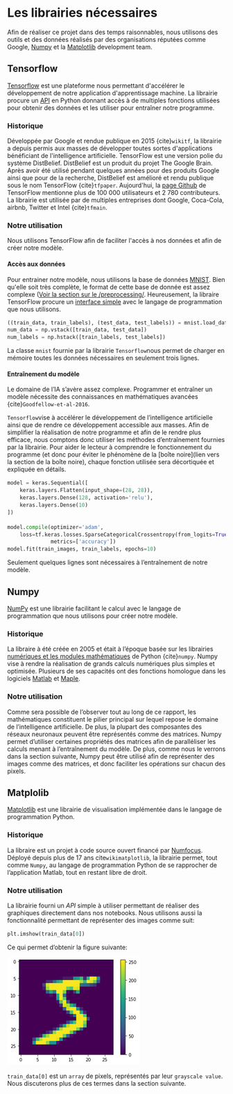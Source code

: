 # Les librairies nécessaires
Afin de réaliser ce projet dans des temps raisonnables, nous utilisons des
outils et des données réalisés par des organisations réputées comme Google,
[Numpy](https://numpy.org/) et la [Matplotlib](https://matplotlib.org/) development team.

## Tensorflow
[Tensorflow](tensorflow.org) est une plateforme nous permettant d'accélérer
le développement de notre application d'apprentissage machine. La librairie
procure un [API](https://en.wikipedia.org/wiki/API) en Python donnant accès
à de multiples fonctions utilisées pour obtenir des données et les utiliser
pour entraîner notre programme.

### Historique
Développée par Google et rendue publique en 2015 {cite}`wikitf`, la librairie
a depuis permis aux masses de développer toutes sortes d'applications
bénéficiant de l'intelligence artificielle. TensorFlow est une version polie
du système DistBelief. DistBelief est un produit du projet The Google Brain.
Après avoir été utilisé pendant quelques années pour des produits Google ainsi
que pour de la recherche, DistBelief est amélioré et rendu publique sous le
nom TensorFlow {cite}`tfpaper`. Aujourd'hui, la
[page Github](https://github.com/tensorflow/tensorflow) de TensorFlow mentionne
plus de 100 000 utilisateurs et 2 780 contributeurs. La librairie est utilisée
par de multiples entreprises dont Google, Coca-Cola, airbnb, Twitter et Intel
{cite}`tfmain`.

### Notre utilisation
Nous utilisons TensorFlow afin de faciliter l'accès à nos données et afin
de créer notre modèle.

#### Accès aux données
Pour entrainer notre modèle, nous utilisons la base de données
[MNIST](http://yann.lecun.com/exdb/mnist/). Bien qu'elle soit très complète,
le format de cette base de donnée est assez complexe
([Voir la section sur le /preprocessing/](./preprocessing.ipynb). Heureusement,
la libraire TensorFlow procure un
[interface simple](https://www.tensorflow.org/api_docs/python/tf/keras/datasets/mnist/load_data)
avec le langage de programmation que nous utilisons.

```python
((train_data, train_labels), (test_data, test_labels)) = mnist.load_data()
num_data = np.vstack([train_data, test_data])
num_labels = np.hstack([train_labels, test_labels])
```

La classe `mnist` fournie par la librairie `Tensorflow`nous permet de charger en mémoire toutes les données nécessaires en seulement trois lignes.

#### Entraînement du modèle
Le domaine de l’IA s’avère assez complexe. Programmer et entraîner un modèle nécessite des connaissances en mathématiques avancées {cite}`Goodfellow-et-al-2016`.

`Tensorflow`vise à accélérer le développement de l’intelligence artificielle ainsi que de rendre ce développement accessible aux masses. Afin de simplifier la réalisation de notre programme et afin de le rendre plus efficace, nous comptons donc utiliser les méthodes d’entraînement fournies par la librairie. Pour aider le lecteur à comprendre le fonctionnement du programme (et donc pour éviter le phénomène de la [boîte noire](lien vers la section de la boîte noire), chaque fonction utilisée sera décortiquée et expliquée en détails.
```python
model = keras.Sequential([
    keras.layers.Flatten(input_shape=(28, 28)),
    keras.layers.Dense(128, activation='relu'),
    keras.layers.Dense(10)
])

model.compile(optimizer='adam',
	loss=tf.keras.losses.SparseCategoricalCrossentropy(from_logits=True),
              metrics=['accuracy'])
model.fit(train_images, train_labels, epochs=10)
```
Seulement quelques lignes sont nécessaires à l’entraînement de notre modèle.

## Numpy
[NumPy](https://numpy.org) est une librairie facilitant le calcul avec le langage de programmation que nous utilisons pour créer notre modèle.

### Historique
La libraire à été créée en 2005 et était à l’époque basée sur les librairies [numériques et les modules mathématiques](https://docs.python.org/3/library/numeric.html) de Python {cite}`numpy`.
Numpy vise à rendre la réalisation de grands calculs numériques plus simples et optimisée. Plusieurs de ses capacités ont des fonctions homologue dans les logiciels [Matlab](https://www.mathworks.com) et [Maple](https://maplesoft.com).

### Notre utilisation
Comme sera possible de l’observer tout au long de ce rapport, les mathématiques constituent le pilier principal sur lequel repose le domaine de l’intelligence artificielle. De plus, la plupart des composantes des réseaux neuronaux peuvent être représentés comme des matrices. Numpy permet d’utiliser certaines propriétés des matrices afin de paralléliser les calculs menant à l’entraînement du modèle.  De plus,  comme nous le verrons dans la section suivante, Numpy peut être utilisé afin de représenter des images comme des matrices, et donc faciliter les opérations sur chacun des pixels.

## Matplolib
[Matplotlib](https://matplotlib.org) est une librairie de visualisation implémentée dans le langage de programmation Python.

### Historique

La libraire est un projet à code source ouvert financé par [Numfocus](https://numfocus.org). Déployé depuis plus de 17 ans cite`wikimatplotlib`,  la librairie permet, tout comme `Numpy`, au langage de programmation Python de se rapprocher de l’application Matlab, tout en restant libre de droit.

### Notre utilisation

La librairie fourni un *API* simple à utiliser permettant de réaliser des graphiques directement dans nos notebooks. Nous utilisons aussi la fonctionnalité permettant de représenter des images comme suit:

```python
plt.imshow(train_data[0])
```

Ce qui permet d’obtenir la figure suivante:

![](images/plot-demo.png)

`train_data[0]` est un `array` de pixels, représentés par leur `grayscale value`. Nous discuterons plus de ces termes dans la section suivante. 